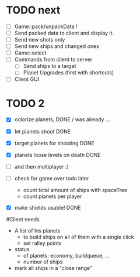 # TODO next
- [ ] Game::pack/unpackData !
- [ ] Send packed data to client and display it. 
- [ ] Send new shots only
- [ ] Send new ships and changed ones
- [ ] Game::select
- [ ] Commands from client to server
  - [ ] Send ships to a target
  - [ ] Planet Upgrades (first with shortcuts)
- [ ] Client GUI

# TODO 2
- [x] colorize planets,             DONE / was already ...
- [x] let planets shoot             DONE
- [x] target planets for shooting   DONE
- [x] planets loose levels on death DONE
- [ ] and then multiplayer :)      
- [ ] check for game over                 todo later
  - count total amount of ships with spaceTree
  - count planets per player
- [x] make shields usable!          DONE


#Client needs
- A list of his planets 
  - to build ships on all of them with a single click
  - set ralley points
- status 
  - of planets: economy, buildqueue, ...
  - number of ships
- mark all ships in a "close range"

